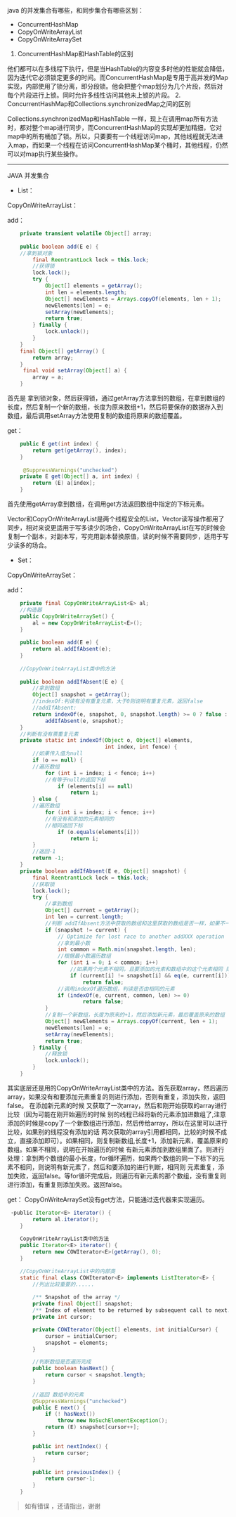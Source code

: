 java 的并发集合有哪些，和同步集合有哪些区别：
- ConcurrentHashMap
- CopyOnWriteArrayList
- CopyOnWriteArraySet

1. ConcurrentHashMap和HashTable的区别

他们都可以在多线程下执行，但是当HashTable的内容变多时他的性能就会降低，因为迭代它必须锁定更多的时间。而ConcurrentHashMap是专用于高并发的Map实现，内部使用了锁分离，即分段锁。他会把整个map划分为几个片段，然后对每个片段进行上锁。同时允许多线性访问其他未上锁的片段。
2. ConcurrentHashMap和Collections.synchronizedMap之间的区别

Collections.synchronizedMap和HashTable 一样，现上在调用map所有方法时，都对整个map进行同步，而ConcurrentHashMap的实现却更加精细，它对map中的所有桶加了锁。所以，只要要有一个线程访问map，其他线程就无法进入map，而如果一个线程在访问ConcurrentHashMap某个桶时，其他线程，仍然可以对map执行某些操作。

---

JAVA 并发集合

- List：

CopyOnWriteArrayList：

add：
```java
    private transient volatile Object[] array;
    
    public boolean add(E e) {
    //拿到锁对象
        final ReentrantLock lock = this.lock;
        //获得锁
        lock.lock();
        try {
            Object[] elements = getArray();
            int len = elements.length;
            Object[] newElements = Arrays.copyOf(elements, len + 1);
            newElements[len] = e;
            setArray(newElements);
            return true;
        } finally {
            lock.unlock();
        }
    }
    final Object[] getArray() {
        return array;
    }
     final void setArray(Object[] a) {
        array = a;
    }
```

首先是 拿到锁对象，然后获得锁，通过getArray方法拿到的数组，在拿到数组的长度，然后复制一个新的数组，长度为原来数组+1，然后将要保存的数据存入到数组，最后调用setArray方法使用复制的数组将原来的数组覆盖。

get：
```java
    public E get(int index) {
        return get(getArray(), index);
    }
    
     @SuppressWarnings("unchecked")
    private E get(Object[] a, int index) {
        return (E) a[index];
    }
```
首先使用getArray拿到数组，在调用get方法返回数组中指定的下标元素。

Vector和CopyOnWriteArrayList是两个线程安全的List，Vector读写操作都用了同步，相对来说更适用于写多读少的场合，CopyOnWriteArrayList在写的时候会复制一个副本，对副本写，写完用副本替换原值，读的时候不需要同步，适用于写少读多的场合。

- Set：

CopyOnWriteArraySet：

add：
```java
    private final CopyOnWriteArrayList<E> al;
    //构造器
    public CopyOnWriteArraySet() {
        al = new CopyOnWriteArrayList<E>();
    }
    
    public boolean add(E e) {
        return al.addIfAbsent(e);
    }
    
    //CopyOnWriteArrayList类中的方法
    
    public boolean addIfAbsent(E e) {
        //拿到数组
        Object[] snapshot = getArray();
        //indexOf:判读有没有重复元素，大于0则说明有重复元素，返回false
        //addIfAbsent:
        return indexOf(e, snapshot, 0, snapshot.length) >= 0 ? false :
            addIfAbsent(e, snapshot);
    }
    //判断有没有票重复元素
    private static int indexOf(Object o, Object[] elements,
                               int index, int fence) {
        //如果传入值为null                       
        if (o == null) {
        //遍历数组
            for (int i = index; i < fence; i++)
            //有等于null的返回下标
                if (elements[i] == null)
                    return i;
        } else {
        //遍历数组
            for (int i = index; i < fence; i++)
            //有没有和添加的元素相同的
            //相同返回下标
                if (o.equals(elements[i]))
                    return i;
        }
        //返回-1
        return -1;
    }
    private boolean addIfAbsent(E e, Object[] snapshot) {
        final ReentrantLock lock = this.lock;
        //获取锁
        lock.lock();
        try {
            //拿到数组
            Object[] current = getArray();
            int len = current.length;
            //判断 addIfAbsent方法中获取的数组和这里获取的数组是否一样，如果不一样则说明在遍历的过程中有别的线程将新的元素添加进来了，则需要进一步的处理
            if (snapshot != current) {
                // Optimize for lost race to another addXXX operation
                //拿到最小数
                int common = Math.min(snapshot.length, len);
                //根据最小数遍历数组
                for (int i = 0; i < common; i++)
                    //如果两个元素不相同，且要添加的元素和数组中的这个元素相同 则返回false，添加失败（因为已经重复了）
                    if (current[i] != snapshot[i] && eq(e, current[i]))
                        return false;
                //调用indexOf遍历数组，判读是否由相同的元素
                if (indexOf(e, current, common, len) >= 0)
                        return false;
            }
            //复制一个新数组，长度为原来的+1，然后添加新元素，最后覆盖原来的数组
            Object[] newElements = Arrays.copyOf(current, len + 1);
            newElements[len] = e;
            setArray(newElements);
            return true;
        } finally {
            //释放锁
            lock.unlock();
        }
    }
```

其实底层还是用的CopyOnWriteArrayList类中的方法。首先获取array，然后遍历array，如果没有和要添加元素重复的则进行添加，否则有重复，添加失败，返回false。
在添加新元素的时候 又获取了一次array，然后和刚开始获取的array进行比较（因为可能在刚开始遍历的时候 别的线程已经将新的元素添加进数组了,注意添加的时候是copy了一个新数组进行添加，然后传给array，所以在这里可以进行比较，如果别的线程没有添加的话 两次获取的array引用都相同，比较的时候不成立，直接添加即可）。如果相同，则复制新数组,长度+1，添加新元素，覆盖原来的数组。如果不相同，说明在开始遍历的时候 有新元素添加到数组里面了。则进行处理：拿到两个数组的最小长度，for循环遍历，如果两个数组的同一下标下的元素不相同，则说明有新元素了，然后和要添加的进行判断，相同则 元素重复，添加失败，返回false。等for循环完成后，则遍历有新元素的那个数组，没有重复则进行添加，有重复则添加失败。返回false。

get：
CopyOnWriteArraySet没有get方法，只能通过迭代器来实现遍历。

```java
 ·public Iterator<E> iterator() {
        return al.iterator();
    }
    
    CopyOnWriteArrayList类中的方法
    public Iterator<E> iterator() {
        return new COWIterator<E>(getArray(), 0);
    }

    //CopyOnWriteArrayList中的内部类
    static final class COWIterator<E> implements ListIterator<E> {
        //列出比较重要的......
 
        /** Snapshot of the array */
        private final Object[] snapshot;
        /** Index of element to be returned by subsequent call to next.  */
        private int cursor;

        private COWIterator(Object[] elements, int initialCursor) {
            cursor = initialCursor;
            snapshot = elements;
        }

        //判断数组是否遍历完成
        public boolean hasNext() {
            return cursor < snapshot.length;
        }
       
        //返回 数组中的元素
        @SuppressWarnings("unchecked")
        public E next() {
            if (! hasNext())
                throw new NoSuchElementException();
            return (E) snapshot[cursor++];
        }

        public int nextIndex() {
            return cursor;
        }

        public int previousIndex() {
            return cursor-1;
        }
    }
```

> 如有错误 ，还请指出，谢谢

